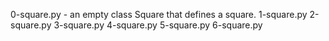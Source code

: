 0-square.py - an empty class Square that defines a square.
1-square.py
2-square.py
3-square.py
4-square.py
5-square.py
6-square.py
